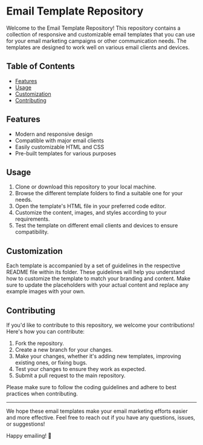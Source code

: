 # Email Template Repository

Welcome to the Email Template Repository! This repository contains a collection of responsive and customizable email templates that you can use for your email marketing campaigns or other communication needs. The templates are designed to work well on various email clients and devices.

## Table of Contents

- [Features](#features)
- [Usage](#usage)
- [Customization](#customization)
- [Contributing](#contributing)

## Features

- Modern and responsive design
- Compatible with major email clients
- Easily customizable HTML and CSS
- Pre-built templates for various purposes

## Usage

1. Clone or download this repository to your local machine.
2. Browse the different template folders to find a suitable one for your needs.
3. Open the template's HTML file in your preferred code editor.
4. Customize the content, images, and styles according to your requirements.
5. Test the template on different email clients and devices to ensure compatibility.

## Customization

Each template is accompanied by a set of guidelines in the respective README file within its folder. These guidelines will help you understand how to customize the template to match your branding and content. Make sure to update the placeholders with your actual content and replace any example images with your own.

## Contributing

If you'd like to contribute to this repository, we welcome your contributions! Here's how you can contribute:

1. Fork the repository.
2. Create a new branch for your changes.
3. Make your changes, whether it's adding new templates, improving existing ones, or fixing bugs.
4. Test your changes to ensure they work as expected.
5. Submit a pull request to the main repository.

Please make sure to follow the coding guidelines and adhere to best practices when contributing.

---

We hope these email templates make your email marketing efforts easier and more effective. Feel free to reach out if you have any questions, issues, or suggestions!

Happy emailing! 💌

